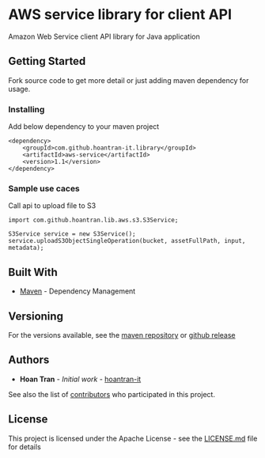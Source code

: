 # AWS service library for client API

Amazon Web Service client API library for Java application

## Getting Started

Fork source code to get more detail or just adding maven dependency for usage.

### Installing

Add below dependency to your maven project

```
<dependency>
    <groupId>com.github.hoantran-it.library</groupId>
    <artifactId>aws-service</artifactId>
    <version>1.1</version>
</dependency>
```

### Sample use caces

Call api to upload file to S3

```
import com.github.hoantran.lib.aws.s3.S3Service;
```

```
S3Service service = new S3Service();
service.uploadS3ObjectSingleOperation(bucket, assetFullPath, input, metadata);
```

## Built With

* [Maven](https://maven.apache.org/) - Dependency Management

## Versioning

For the versions available, see the [maven repository](http://search.maven.org/#search%7Cga%7C1%7Ca%3A%22aws-service%22) or [github release](https://github.com/hoantran-it/aws-service/releases)

## Authors

* **Hoan Tran** - *Initial work* - [hoantran-it](https://github.com/hoantran-it)

See also the list of [contributors](https://github.com/hoantran-it/aws-service/graphs/contributors) who participated in this project.

## License

This project is licensed under the Apache License - see the [LICENSE.md](LICENSE.md) file for details
